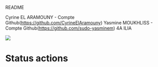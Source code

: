 README

Cyrine EL ARAMOUNY - Compte Github(https://github.com/CyrineElAramouny)
Yasmine MOUKHLISS - Compte Github(https://github.com/sudo-yasminem)
4A ILIA

![](https://static0.gamerantimages.com/wordpress/wp-content/uploads/2024/06/nightcap-snorlax.jpg)

# Status actions
